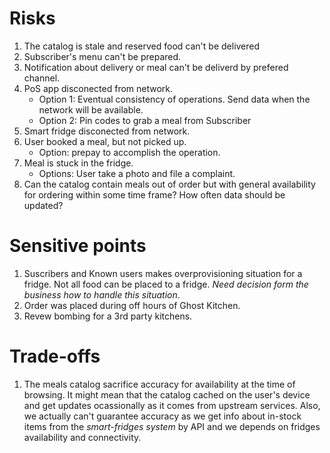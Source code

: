 # Risks 

1. The catalog is stale and reserved food can't be delivered 
2. Subscriber's menu can't be prepared. 
3. Notification about delivery or meal can't be deliverd by prefered channel. 
4. PoS app disconected from network. 
    - Option 1: Eventual consistency of operations. Send data when the network will be available. 
    - Option 2: Pin codes to grab a meal from Subscriber
5. Smart fridge disconected from network. 
6. User booked a meal, but not picked up. 
    - Option: prepay to accomplish the operation.
7. Meal is stuck in the fridge. 
    - Options: User take a photo and file a complaint.
8. Can the catalog contain meals out of order but with general availability for ordering within some time frame?
How often data should be updated?

# Sensitive points 

1. Suscribers and Known users makes overprovisioning situation for a fridge. Not all food can be placed to a fridge. _Need decision form the business how to handle this situation_. 
2. Order was placed during off hours of Ghost Kitchen. 
3. Revew bombing for a 3rd party kitchens.

# Trade-offs 

1. The meals catalog sacrifice accuracy for availability at the time of browsing. It might mean that the catalog cached on the user's device and get updates ocassionally as it comes from upstream services. Also, we actually can't guarantee accuracy as we get info about in-stock items from the _smart-fridges system_ by API and we depends on fridges availability and connectivity. 


